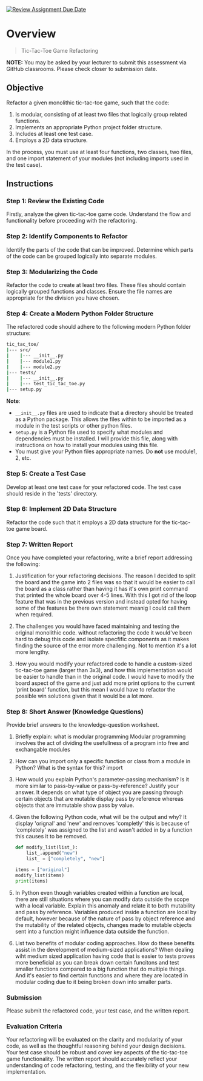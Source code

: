 [![Review Assignment Due Date](https://classroom.github.com/assets/deadline-readme-button-24ddc0f5d75046c5622901739e7c5dd533143b0c8e959d652212380cedb1ea36.svg)](https://classroom.github.com/a/ZgPGTv83)
# Overview 
> Tic-Tac-Toe Game Refactoring

**NOTE:** You may be asked by your lecturer to submit this assessment via GitHub classrooms. Please check closer to submission date.

## Objective

Refactor a given monolithic tic-tac-toe game, such that the code:

1. Is modular, consisting of at least two files that logically group related functions.
2. Implements an appropriate Python project folder structure.
3. Includes at least one test case.
4. Employs a 2D data structure.

In the process, you must use at least four functions, two classes, two files, and one import statement of your modules (not including imports used in the test case).

## Instructions

### Step 1: Review the Existing Code

Firstly, analyze the given tic-tac-toe game code. Understand the flow and functionality before proceeding with the refactoring.

### Step 2: Identify Components to Refactor

Identify the parts of the code that can be improved. Determine which parts of the code can be grouped logically into separate modules.

### Step 3: Modularizing the Code

Refactor the code to create at least two files. These files should contain logically grouped functions and classes. Ensure the file names are appropriate for the division you have chosen.

### Step 4: Create a Modern Python Folder Structure

The refactored code should adhere to the following modern Python folder structure:

```bash
tic_tac_toe/
|--- src/
|    |--- __init__.py
|    |--- module1.py
|    |--- module2.py
|--- tests/
|    |--- __init__.py
|    |--- test_tic_tac_toe.py
|--- setup.py
```

**Note**: 

- `__init__.py` files are used to indicate that a directory should be treated as a Python package. This allows the files within to be imported as a module in the test scripts or other python files.
- `setup.py` is a Python file used to specify what modules and dependencies must be installed. I will provide this file, along with instructions on how to install your modules using this file.
- You must give your Python files appropriate names. Do **not** use module1, 2, etc.
  
### Step 5: Create a Test Case

Develop at least one test case for your refactored code. The test case should reside in the 'tests' directory. 

### Step 6: Implement 2D Data Structure

Refactor the code such that it employs a 2D data structure for the tic-tac-toe game board.

### Step 7: Written Report

Once you have completed your refactoring, write a brief report addressing the following:

1. Justification for your refactoring decisions.
The reason I decided to split the board and the game into 2 files was so that it would be easier to call the board as a class rather than having it has it's own print command that printed the whole board over 4-5 lines. With this I got rid of the loop feature that was in the previous version and instead opted for having some of the features be there own statement meanig I could call them when required.

2. The challenges you would have faced maintaining and testing the original monolithic code.
without refactoring the code it would've been hard to debug this code and isolate specfific components as it makes finding the source of the error more challenging. Not to mention it's a lot more lengthy.
3. How you would modify your refactored code to handle a custom-sized tic-tac-toe game (larger than 3x3), and how this implementation would be easier to handle than in the original code.
I would have to modify the board aspect of the game and just add more print options to the current 'print board' function, but this mean I would have to refactor the possible win solutions given that it would be a lot more.

### Step 8: Short Answer (Knowledge Questions)

Provide brief answers to the knowledge-question worksheet.

1. Briefly explain: what is modular programming
Modular programming involves the act of dividing the usefullness of a program into free and exchangable modules
2. How can you import only a specific function or class from a module in Python? What is the syntax for this?
import
3. How would you explain Python's parameter-passing mechanism? Is it more similar to pass-by-value or pass-by-reference? Justify your answer.
It depends on what type of object you are passing through certain objects that are mutable display pass by reference whereas objects that are immutable show pass by value. 
4. Given the following Python code, what will be the output and why?
It display 'orignal' and 'new' and removes 'completly' this is because of 'completely' was assigned to the list and wasn't added in by a function this causes it to be removed.

    ```python
    def modify_list(list_):
        list_.append("new")
        list_ = ["completely", "new"]

    items = ["original"]
    modify_list(items)
    print(items)
    ```

5. In Python even though variables created within a function are local, there are still situations where you can modify data outside the scope with a local variable. Explain this anomaly and relate it to both mutability and pass by reference.
Variables produced inside a function are local by default, however because of the nature of pass by object reference and the mutability of the related objects, changes made to mutable objects sent into a function might influence data outside the function.


6. List two benefits of modular coding approaches. How do these benefits assist in the development of medium-sized applications?
When dealing wiht medium sized application having code that is easier to tests proves more beneficial as you can break down certain funcitons and test smaller functions compared to a big function that do multiple things. And it's easier to find certain functions and where they are located in modular coding due to it being broken down into smaller parts. 

### Submission

Please submit the refactored code, your test case, and the written report.

### Evaluation Criteria

Your refactoring will be evaluated on the clarity and modularity of your code, as well as the thoughtful reasoning behind your design decisions. Your test case should be robust and cover key aspects of the tic-tac-toe game functionality. The written report should accurately reflect your understanding of code refactoring, testing, and the flexibility of your new implementation.
